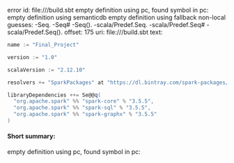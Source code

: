error id: 
file://<WORKSPACE>/build.sbt
empty definition using pc, found symbol in pc: 
empty definition using semanticdb
empty definition using fallback
non-local guesses:
	 -Seq.
	 -Seq#
	 -Seq().
	 -scala/Predef.Seq.
	 -scala/Predef.Seq#
	 -scala/Predef.Seq().
offset: 175
uri: file://<WORKSPACE>/build.sbt
text:
```scala
name := "Final_Project"

version := "1.0"

scalaVersion := "2.12.10"

resolvers += "SparkPackages" at "https://dl.bintray.com/spark-packages/maven"

libraryDependencies ++= Se@@q(
  "org.apache.spark" %% "spark-core" % "3.5.5",
  "org.apache.spark" %% "spark-sql" % "3.5.5",
  "org.apache.spark" %% "spark-graphx" % "3.5.5"
)


```


#### Short summary: 

empty definition using pc, found symbol in pc: 
